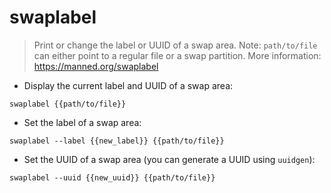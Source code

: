 # swaplabel

> Print or change the label or UUID of a swap area.
> Note: `path/to/file` can either point to a regular file or a swap partition.
> More information: <https://manned.org/swaplabel>

- Display the current label and UUID of a swap area:

`swaplabel {{path/to/file}}`

- Set the label of a swap area:

`swaplabel --label {{new_label}} {{path/to/file}}`

- Set the UUID of a swap area (you can generate a UUID using `uuidgen`):

`swaplabel --uuid {{new_uuid}} {{path/to/file}}`
